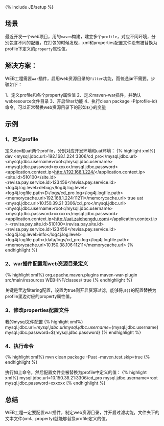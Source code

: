 ﻿---
layout : post
category : 研发管理
tagline : 
tags : [maven,profile]
excerpt : 
title_cn: maven的web工程多个Profile无法替换property属性
description: 最近开发一个web项目，用的maven构建，建立多个profile，对应不同环境，分别包含不同的配置，在打包的时候发现，xml和properties配置文件没有被替换为profile下定义的property属性值。

---
{% include JB/setup %}

## 场景
最近开发一个web项目，用的<code>maven</code>构建，建立多个<code>profile</code>，对应不同环境，分别包含不同的配置，在打包的时候发现，xml和properties配置文件没有被替换为profile下定义的<code>property</code>属性值。

## 解决方案：

WEB工程需要<code>war</code>插件，启用web资源目录的<code>filter</code>功能，而普通jar不需要。步骤如下：

1、定义profile和各个property属性值
2、定义maven-war插件，并确认webresource文件目录
3、开启filter功能
4、执行clean package -P(profile-id) 命令，可以正常替换web资源目录下的形如<code>${}</code>的变量


## 示例

### 1、定义profile

定义dev和uat两个profile，分别对应开发环境和uat环境：
{% highlight xml%}
<profiles>
        <profile>
            <id>dev</id>
            <properties>
                <!-- 数据库相关配置-->
                <mysql.jdbc.url>192.168.1.224:3306/cd_pro</mysql.jdbc.url>
                <mysql.jdbc.username>root</mysql.jdbc.username>
                <mysql.jdbc.password>xxxxxx</mysql.jdbc.password>
                <!-- 环境配置 -->
                <application.context.ip>http://192.168.1.224/</application.context.ip>
                <site.id>510100</site.id>
                <!-- 支付相关配置-->
                <revisa.pay.service.id>123456</revisa.pay.service.id>
                <!--LOG4J日志级别-->
                <log4j.log.level>debug</log4j.log.level>
                <log4j.logfile.path>D:/logs/cd_pro.log</log4j.logfile.path>
                <memorycache.url>192.168.1.224:11211</memorycache.url>
            </properties>
            <activation>
                <activeByDefault>true</activeByDefault>
            </activation>
        </profile>
        <profile>
            <id>uat</id>
            <properties>
                <!-- 数据库相关配置-->
                <mysql.jdbc.url>10.150.39.21:3306/cd_pro</mysql.jdbc.url>
                <mysql.jdbc.username>root</mysql.jdbc.username>
                <mysql.jdbc.password>xxxxxx</mysql.jdbc.password>
                <!-- 环境配置 -->
                <application.context.ip>http://uat.zaichengdu.com/</application.context.ip>
                <revisa.pay.site.id>510100</revisa.pay.site.id>
                <!-- 支付相关配置-->
                <revisa.pay.service.id>123456</revisa.pay.service.id>
                <!--LOG4J日志级别-->
                <log4j.log.level>info</log4j.log.level>
                <log4j.logfile.path>/data/logs/cd_pro.log</log4j.logfile.path>
                <memorycache.url>10.150.38.106:11211</memorycache.url>
            </properties>
        </profile>
    </profiles>
{% endhighlight %}

### 2、war插件配置和web资源目录定义

{% highlight xml%}
           <plugin>
                <groupId>org.apache.maven.plugins</groupId>
                <artifactId>maven-war-plugin</artifactId>
                <configuration>
                    <webResources>
                        <resource>
                            <!-- this is relative to the pom.xml directory -->
                            <directory>src/main/resources</directory>
                            <targetPath>WEB-INF/classes/</targetPath>
                            <filtering>true</filtering>
                        </resource>
                    </webResources>
                </configuration>
            </plugin>
{% endhighlight %}

关键是里边filtering配置，设置为true则开启资源过滤，能够将,<code>${}</code>的配置替换为profile里边对应的property属性值。

### 3、修改properties配置文件

我的mysql文件配置
{% highlight xml%}
mysql.jdbc.url=${mysql.jdbc.url}
mysql.jdbc.username=${mysql.jdbc.username}
mysql.jdbc.password=${mysql.jdbc.password}
{% endhighlight %}

### 4、执行命令
{% highlight xml%}
mvn clean package -Puat -maven.test.skip=true
{% endhighlight %}

执行如上命令，然后配置文件会被替换为profile中定义的值：
{% highlight xml%}
mysql.jdbc.url=10.150.39.21:3306/cd_pro
mysql.jdbc.username=root
mysql.jdbc.password=xxxxxx
{% endhighlight %}

## 总结

WEB工程一定要配置war插件，制定web资源目录，并开启过滤功能，文件夹下的文本文件(xml、property)就能够替换profile定义的值。